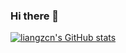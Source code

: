 ### Hi there 👋

[![liangzcn's GitHub stats](https://github-readme-stats.vercel.app/api?username=liangzcn&show_icons=true&theme=radical)](https://github.com/anuraghazra/github-readme-stats)

<!--
**liangzcn/liangzcn** is a ✨ _special_ ✨ repository because its `README.md` (this file) appears on your GitHub profile.

Here are some ideas to get you started:

- 🔭 I’m currently working on ...
- 🌱 I’m currently learning ...
- 👯 I’m looking to collaborate on ...
- 🤔 I’m looking for help with ...
- 💬 Ask me about ...
- 📫 How to reach me: ...
- 😄 Pronouns: ...
- ⚡ Fun fact: ...
-->
